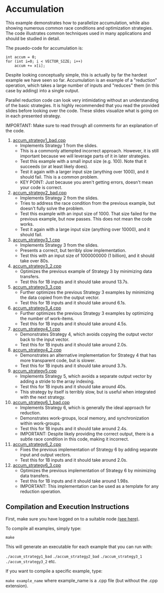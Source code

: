 # Accumulation

This example demonstrates how to parallelize accumulation, while also showing numerous common race conditions and optimization strategies.
The code illustrates common techniques used in many applications and should be studied in detail.

The psuedo-code for accumulation is:

    int accum = 0;
    for (int i=0; i < VECTOR_SIZE; i++)
    	accum += x[i];

Despite looking conceptually simple, this is actually by far the hardest example we have seen so far. Accumulation is an example of a "reduction"
operation, which takes a large number of inputs and "reduces" them (in this case by adding) into a single output.

Parallel reduction code can look very intimidating without an understanding of the basic strategies. It is highly recommended that you read
the provided slides before looking over the code. These slides visualize what is going on in each presented strategy.

IMPORTANT: Make sure to read through all comments for an explanation of the code.

1. [accum_strategy1_bad.cpp](accum_strategy1_bad.cpp)
   - Implements Strategy 1 from the slides.
   - This is a commonly attempted incorrect approach. However, it is still important because we will leverage parts of it in later strategies.
   - Test this example with a small input size (e.g. 100). Note that it succeeds (or at least likely does).
   - Test it again with a larger input size (anything over 1000), and it should fail. This is a common problem.
   - KEY POINT: Just because you aren't getting errors, doesn't mean your code is correct.
1. [accum_strategy2_bad.cpp](accum_strategy2_bad.cpp)
   - Implements Strategy 2 from the slides.
   - Tries to address the race condition from the previous example, but doesn't fully solve the problem.
   - Test this example with an input size of 1000. That size failed for the previous example, but now passes. This does not mean the code works.
   - Test it again with a large input size (anything over 10000), and it should fail.
1. [accum_strategy3_1.cpp](accum_strategy3_1.cpp)
   - Implements Strategy 3 from the slides.
   - Presents a correct, but terribly slow implementation.
   - Test this with an input size of 1000000000 (1 billion), and it should take over 80s.
1. [accum_strategy3_2.cpp](accum_strategy3_2.cpp)
   - Optimizes the previous example of Strategy 3 by minimizing data transfers.
   - Test this for 1B inputs and it should take around 13.7s.
1. [accum_strategy3_3.cpp](accum_strategy3_3.cpp)
   - Further optimizes the previous Strategy 3 examples by minimizing the data copied from the output vector.
   - Test this for 1B inputs and it should take around 6.1s.
1. [accum_strategy3_4.cpp](accum_strategy3_4.cpp)
   - Further optimizes the previous Strategy 3 examples by optimizing the number of work-items.
   - Test this for 1B inputs and it should take around 4.5s.
1. [accum_strategy4_1.cpp](accum_strategy4_1.cpp)
   - Demonstrates Strategy 4, which avoids copying the output vector back to the input vector.
   - Test this for 1B inputs and it should take around 2.0s.
1. [accum_strategy4_2.cpp](accum_strategy4_2.cpp)
   - Demonstrates an alternative implementation for Strategy 4 that has more transparent code, but is slower.
   - Test this for 1B inputs and it should take around 3.7s.
1. [accum_strategy5.cpp](accum_strategy5.cpp)
   - Implements Strategy 5, which avoids a separate output vector by adding a stride to the array indexing.
   - Test this for 1B inputs and it should take around 40s.
   - This strategy by itself is terribly slow, but is useful when integrated with the next strategy.
1. [accum_strategy6_1_bad.cpp](accum_strategy6_1_bad.cpp)
   - Implements Strategy 6, which is generally the ideal approach for reduction.
   - Demonstrates work-groups, local memory, and synchronization within work-groups.
   - Test this for 1B inputs and it should take around 2.4s.
   - IMPORTANT: Despite likely providing the correct output, there is a subtle race condition in this code, making it incorrect.
1. [accum_strategy6_2.cpp](accum_strategy6_2.cpp)
   - Fixes the previous implementation of Strategy 6 by adding separate input and output vectors.
   - Test this for 1B inputs and it should take around 2.0s.
1. [accum_strategy6_3.cpp](accum_strategy6_3.cpp)
   - Optimizes the previous implementation of Strategy 6 by minimizing data transfers.
   - Test this for 1B inputs and it should take around 1.98s.
   - IMPORTANT: This implementation can be used as a template for any reduction operation.

    
## Compilation and Execution Instructions

First, make sure you have logged on to a suitable node [(see here)](../../../SYCL#devcloud-usage-instructions).

To compile all examples, simply type:

`make`

This will generate an executable for each example that you can run with:

`./accum_strategy1_bad`
`./accum_strategy2_bad`
`./accum_strategy3_1`
`./accum_strategy3_2`
etc.

If you want to compile a specific example, type:

`make example_name` where example_name is a .cpp file (but without the .cpp extension).
